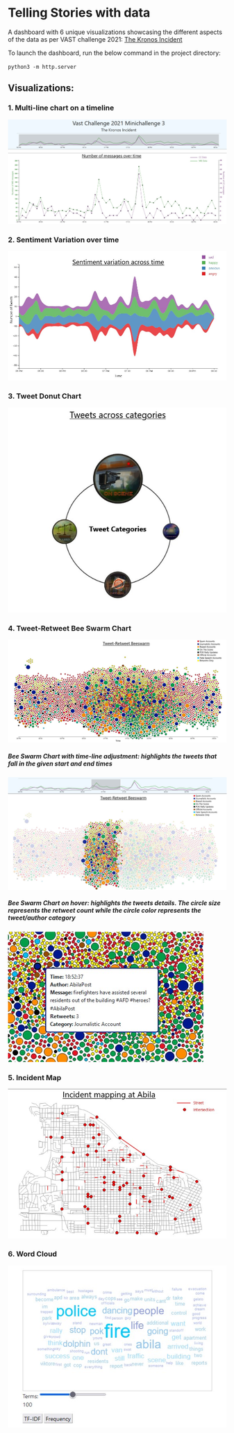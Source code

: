 # Telling Stories with data

A dashboard with 6 unique visualizations showcasing the different aspects of the data as per VAST challenge 2021: [The Kronos Incident](https://vast-challenge.github.io/2021/MC3.html)

To launch the dashboard, run the below command in the project directory:

`python3 -m http.server`

## Visualizations:

### 1. Multi-line chart on a timeline

![Multi-line chart on a timeline](/Images/multi-line-chart.jpg)

### 2. Sentiment Variation over time

![Sentiment Variation over time](/Images/sentiment-variation.jpg)

### 3. Tweet Donut Chart

![Tweet Donut Chart](/Images/tweet-donut.jpg)

### 4. Tweet-Retweet Bee Swarm Chart

![Tweet-Retweet Bee Swarm Chart](/Images/bee-swarm.jpg)

##### Bee Swarm Chart with time-line adjustment: highlights the tweets that fall in the given start and end times

![Bee Swarm (a)](/Images/timeline-integration.jpg)

##### Bee Swarm Chart on hover: highlights the tweets details. The circle size represents the retweet count while the circle color represents the tweet/author category

![Bee Swarm (b)](/Images/tweet-details.jpg)


### 5. Incident Map

![Incident Map](/Images/incident-map.jpg)

### 6. Word Cloud

![Word Cloud](/Images/word-cloud.jpg)
